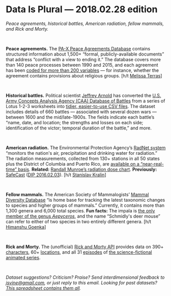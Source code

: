 Data Is Plural — 2018.02.28 edition
===================================

*Peace agreements, historical battles, American radiation, fellow mammals, and Rick and Morty.*

&nbsp;

**Peace agreements.** The [PA-X Peace Agreements Database](https://www.peaceagreements.org/) contains structured information about 1,500+ “formal, publicly-available documents” that address “conflict with a view to ending it.” The database covers more than 140 peace processes between 1990 and 2015, and each agreement has been [coded for more than 200 variables](https://www.peaceagreements.org/files/PA_X_codebook_Version1_Feb_20_20.pdf) — for instance, whether the agreement contains provisions about religious groups. [h/t [Melissa Terras](https://twitter.com/melissaterras/status/967344418146734080)]

&nbsp;

**Historical battles.** Political scientist [Jeffrey Arnold](http://www.jrnold.me/) has converted the [U.S. Army Concepts Analysis Agency (CAA) Database of Battles](https://github.com/jrnold/CDB90/blob/master/src-data/M000121/README.TXT) from a series of Lotus 1-2-3 worksheets into [tidier, easier-to-use CSV files](https://github.com/jrnold/CDB90). The dataset includes details of 660 battles — associated with several dozen wars — between 1600 and the mid/late-1900s. The fields indicate each battle’s “name, date, and location; the strengths and losses on each side; identification of the victor; temporal duration of the battle,” and more.

&nbsp;

**American radiation.** The Environmental Protection Agency’s [RadNet system](https://www.epa.gov/radnet) “monitors the nation's air, precipitation and drinking water for radiation.” The radiation measurements, collected from 130+ stations in all 50 states plus the District of Columbia and Puerto Rico, are [available on a “near-real-time” basis](https://www.epa.gov/radnet/near-real-time-and-laboratory-data-state). **Related:** [Randall Munroe’s radiation dose chart](https://xkcd.com/radiation/). **Previously:** [SafeCast](https://blog.safecast.org/about/) ([DIP 2016.02.03](https://tinyletter.com/data-is-plural/letters/data-is-plural-2016-02-03-edition)). [h/t [Stanislav Kralin](https://opendata.stackexchange.com/questions/10678/us-radiation-measurements)]

&nbsp;

**Fellow mammals.** The American Society of Mammalogists’ [Mammal Diversity Database](https://mammaldiversity.org/) “is home base for tracking the latest taxonomic changes to species and higher groups of mammals.” Currently, it contains more than 1,300 genera and 6,000 total species. **Fun facts:** The impala is [the only member of the genus *Aepyceros*](https://en.wikipedia.org/wiki/Impala), and the name “Schmidly's deer mouse” can refer to either of two species in two entirely different genera. [h/t [Himanshu Goenka](http://www.ibtimes.com/mammal-biodiversity-20-larger-previously-thought-new-database-find-2650075)]

&nbsp;

**Rick and Morty.** The (unofficial) [Rick and Morty API](https://rickandmortyapi.com/) provides data on 390+ [characters](https://rickandmortyapi.com/documentation#character), 60+ [locations](https://rickandmortyapi.com/documentation#location), and all 31 [episodes](https://rickandmortyapi.com/documentation#episode) of [the science-fictional animated series](https://en.wikipedia.org/wiki/Rick_and_Morty).

&nbsp;

*Dataset suggestions? Criticism? Praise? Send interdimensional feedback to <jsvine@gmail.com>, or just reply to this email. Looking for past datasets? [This spreadsheet contains them all](https://docs.google.com/spreadsheets/d/1wZhPLMCHKJvwOkP4juclhjFgqIY8fQFMemwKL2c64vk).*